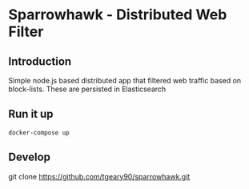 # Sparrowhawk - Distributed Web Filter

## Introduction

Simple node.js based distributed app that filtered web traffic based on block-lists. These are persisted in Elasticsearch

## Run it up

```
docker-compose up
```

## Develop
git clone https://github.com/tgeary90/sparrowhawk.git
